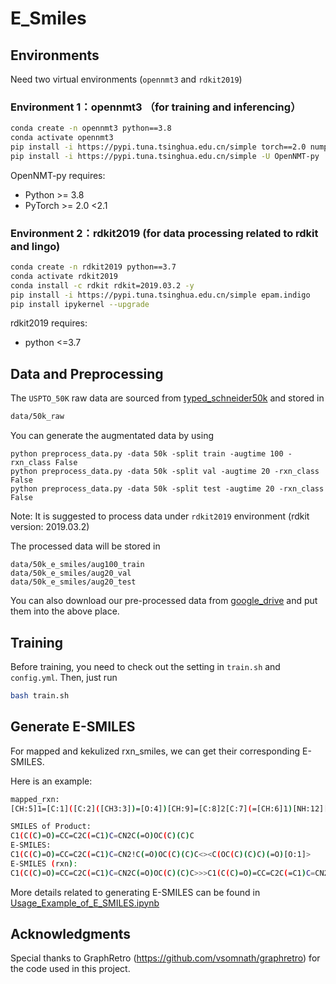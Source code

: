 # E_Smiles

## Environments

Need two virtual environments (```opennmt3``` and ```rdkit2019```)

### Environment 1：opennmt3 （for training and inferencing）

```bash
conda create -n opennmt3 python==3.8
conda activate opennmt3
pip install -i https://pypi.tuna.tsinghua.edu.cn/simple torch==2.0 numpy transformers pandas tqdm
pip install -i https://pypi.tuna.tsinghua.edu.cn/simple -U OpenNMT-py
```

OpenNMT-py requires:

- Python >= 3.8
- PyTorch >= 2.0 <2.1

### Environment 2：rdkit2019 (for data processing related to rdkit and lingo)

```bash
conda create -n rdkit2019 python==3.7
conda activate rdkit2019
conda install -c rdkit rdkit=2019.03.2 -y
pip install -i https://pypi.tuna.tsinghua.edu.cn/simple epam.indigo
pip install ipykernel --upgrade
```

rdkit2019 requires:

- python <=3.7


## Data and Preprocessing

The ```USPTO_50K``` raw data are sourced from [typed_schneider50k](https://github.com/Hanjun-Dai/GLN) and stored in

```bash
data/50k_raw
```

You can generate the augmentated data by using 
```
python preprocess_data.py -data 50k -split train -augtime 100 -rxn_class False
python preprocess_data.py -data 50k -split val -augtime 20 -rxn_class False
python preprocess_data.py -data 50k -split test -augtime 20 -rxn_class False
```
Note: It is suggested to process data under ```rdkit2019``` environment (rdkit version: 2019.03.2)

The processed data will be stored in 
```
data/50k_e_smiles/aug100_train
data/50k_e_smiles/aug20_val
data/50k_e_smiles/aug20_test
```

You can also download our pre-processed data from [google_drive](https://drive.google.com/drive/folders/1a6NL5apcP_7isY3HccLjkSsjJGwp_FwD?usp=sharing) and put them into the above place.

## Training
Before training, you need to check out the setting in ```train.sh``` and ```config.yml```.
Then, just run
```bash
bash train.sh
```

## Generate E-SMILES

For mapped and kekulized rxn_smiles, we can get their corresponding E-SMILES.

Here is an example:

```bash
mapped_rxn: 
[CH:5]1=[C:1]([C:2]([CH3:3])=[O:4])[CH:9]=[C:8]2[C:7](=[CH:6]1)[NH:12][CH:11]=[CH:10]2.[O:20]([C:21]([O:22][C:23]([CH3:24])([CH3:26])[CH3:25])=[O:27])[C:13](=[O:14])[O:15][C:16]([CH3:17])([CH3:18])[CH3:19]>>[C:1]1([C:2]([CH3:3])=[O:4])=[CH:5][CH:6]=[C:7]2[C:8](=[CH:9]1)[CH:10]=[CH:11][N:12]2[C:13](=[O:14])[O:15][C:16]([CH3:17])([CH3:18])[CH3:19]
```

```bash
SMILES of Product: 
C1(C(C)=O)=CC=C2C(=C1)C=CN2C(=O)OC(C)(C)C
E-SMILES: 
C1(C(C)=O)=CC=C2C(=C1)C=CN2!C(=O)OC(C)(C)C<><C(OC(C)(C)C)(=O)[O:1]>
E-SMILES (rxn): 
C1(C(C)=O)=CC=C2C(=C1)C=CN2C(=O)OC(C)(C)C>>>C1(C(C)=O)=CC=C2C(=C1)C=CN2!C(=O)OC(C)(C)C<><C(OC(C)(C)C)(=O)[O:1]>
```

More details related to generating E-SMILES can be found in [Usage_Example_of_E_SMILES.ipynb](https://github.com/jiachengxiong/E_Smiles/blob/main/Usage_Example_of_E_SMILES.ipynb)

## Acknowledgments
Special thanks to GraphRetro (https://github.com/vsomnath/graphretro) for the code used in this project.
